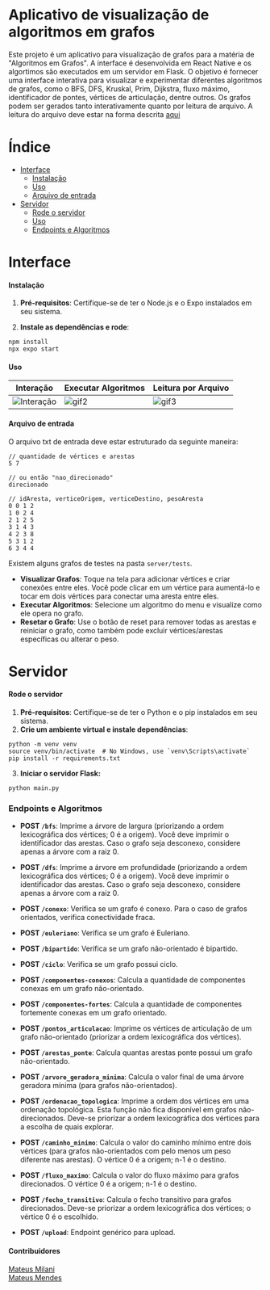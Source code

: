 # Aplicativo de visualização de algoritmos em grafos

Este projeto é um aplicativo para visualização de grafos para a matéria de "Algoritmos em Grafos". A interface é desenvolvida em React Native e os algortimos são executados em um servidor em Flask. O objetivo é fornecer uma interface interativa para visualizar e experimentar diferentes algoritmos de grafos, como o BFS, DFS, Kruskal, Prim, Dijkstra, fluxo máximo, identificador de pontes, vértices de articulação, dentre outros. Os grafos podem ser gerados tanto interativamente quanto por leitura de arquivo. A leitura do arquivo deve estar na forma descrita [aqui](#arquivo)

# Índice


- [Interface](#interface)
  - [Instalação](#instalação)
  - [Uso](#uso)
  - [Arquivo de entrada](#arquivo-de-entrada)
- [Servidor](#servidor)
  - [Rode o servidor](#rode-o-servidor)
  - [Uso](#uso)
  - [Endpoints e Algoritmos](#endpoints-e-algoritmos)

# Interface

#### Instalação

1. **Pré-requisitos**: Certifique-se de ter o Node.js e o Expo instalados em seu sistema.

2. **Instale as dependências e rode**:

```
npm install
npx expo start
```

#### Uso

| Interação                                                                                     | Executar Algoritmos                                                                      | Leitura por Arquivo                                                                         |
| --------------------------------------------------------------------------------------------- | ---------------------------------------------------------------------------------------- | ------------------------------------------------------------------------------------------- |
| ![Interação](https://github.com/user-attachments/assets/fba80817-efb5-45e7-99bc-7d23c46298fb) | ![gif2](https://github.com/user-attachments/assets/159b6c6c-ece2-4386-a552-4986b4128251) | ![gif3](https://github.com/user-attachments/assets/0a46cbe1-4e3a-4c3b-9e9d-e0861c9e7f0d)    |

#### Arquivo de entrada

O arquivo txt de entrada deve estar estruturado da seguinte maneira:

```
// quantidade de vértices e arestas
5 7

// ou então "nao_direcionado"
direcionado

// idAresta, verticeOrigem, verticeDestino, pesoAresta
0 0 1 2
1 0 2 4
2 1 2 5
3 1 4 3
4 2 3 8
5 3 1 2
6 3 4 4
```

Existem alguns grafos de testes na pasta `server/tests`.

- **Visualizar Grafos**: Toque na tela para adicionar vértices e criar conexões entre eles. Você pode clicar em um vértice para aumentá-lo e tocar em dois vértices para conectar uma aresta entre eles.
- **Executar Algoritmos**: Selecione um algoritmo do menu e visualize como ele opera no grafo.
- **Resetar o Grafo**: Use o botão de reset para remover todas as arestas e reiniciar o grafo, como também pode excluir vértices/arestas específicas ou alterar o peso.

# Servidor

#### Rode o servidor

1. **Pré-requisitos**: Certifique-se de ter o Python e o pip instalados em seu sistema.
2. **Crie um ambiente virtual e instale dependências**:

```
python -m venv venv
source venv/bin/activate  # No Windows, use `venv\Scripts\activate`
pip install -r requirements.txt
```

3. **Iniciar o servidor Flask:**

```
python main.py
```

### Endpoints e Algoritmos

- **POST `/bfs`**: Imprime a árvore de largura (priorizando a ordem lexicográfica dos vértices; 0 é a origem). Você deve imprimir o identificador das arestas. Caso o grafo seja desconexo, considere apenas a árvore com a raiz 0.

- **POST `/dfs`**: Imprime a árvore em profundidade (priorizando a ordem lexicográfica dos vértices; 0 é a origem). Você deve imprimir o identificador das arestas. Caso o grafo seja desconexo, considere apenas a árvore com a raiz 0.

- **POST `/conexo`**: Verifica se um grafo é conexo. Para o caso de grafos orientados, verifica conectividade fraca.

- **POST `/euleriano`**: Verifica se um grafo é Euleriano.

- **POST `/bipartido`**: Verifica se um grafo não-orientado é bipartido.

- **POST `/ciclo`**: Verifica se um grafo possui ciclo.

- **POST `/componentes-conexos`**: Calcula a quantidade de componentes conexas em um grafo não-orientado.

- **POST `/componentes-fortes`**: Calcula a quantidade de componentes fortemente conexas em um grafo orientado.

- **POST `/pontos_articulacao`**: Imprime os vértices de articulação de um grafo não-orientado (priorizar a ordem lexicográfica dos vértices).

- **POST `/arestas_ponte`**: Calcula quantas arestas ponte possui um grafo não-orientado.

- **POST `/arvore_geradora_minima`**: Calcula o valor final de uma árvore geradora mínima (para grafos não-orientados).

- **POST `/ordenacao_topologica`**: Imprime a ordem dos vértices em uma ordenação topológica. Esta função não fica disponível em grafos não-direcionados. Deve-se priorizar a ordem lexicográfica dos vértices para a escolha de quais explorar.

- **POST `/caminho_minimo`**: Calcula o valor do caminho mínimo entre dois vértices (para grafos não-orientados com pelo menos um peso diferente nas arestas). O vértice 0 é a origem; n-1 é o destino.

- **POST `/fluxo_maximo`**: Calcula o valor do fluxo máximo para grafos direcionados. O vértice 0 é a origem; n-1 é o destino.

- **POST `/fecho_transitivo`**: Calcula o fecho transitivo para grafos direcionados. Deve-se priorizar a ordem lexicográfica dos vértices; o vértice 0 é o escolhido.

- **POST `/upload`**: Endpoint genérico para upload.


#### Contribuidores

[Mateus Milani](http://github.com/milanimateus) <br>
[Mateus Mendes](http://github.com/mateusMendes0/)